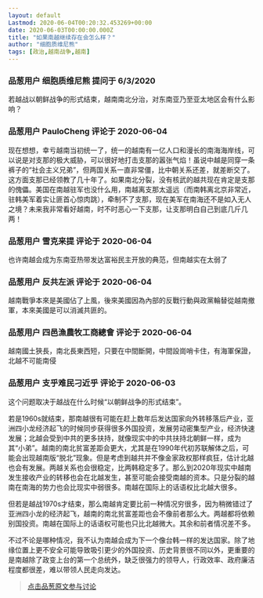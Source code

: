 ```yaml
---
layout: default
Lastmod: 2020-06-04T00:20:32.453269+00:00
date: 2020-06-03T00:00:00.000Z
title: "如果南越继续存在会怎么样？"
author: "细胞质维尼熊"
tags: [政治,越南战争,越南]
---
```



### 品葱用户 **细胞质维尼熊** 提问于 6/3/2020
    
若越战以朝鲜战争的形式结束，越南南北分治，对东南亚乃至亚太地区会有什么影响？
    
                

### 品葱用户 **PauloCheng** 评论于 2020-06-04
        
现在想想，幸亏越南当初统一了，统一的越南有一亿人口和漫长的南海海岸线，可以说是对支那的极大威胁，可以很好地打击支那的嚣张气焰！虽说中越是同穿一条裤子的“社会主义兄弟”，但两国关系一直非常僵，比中朝关系还差，就差断交了。这方面支那已经领教了几十年了。如果南北分裂，没有核武的越共现在肯定是支那的傀儡。美国在南越驻军也没什么用，南越离支那太遥远（而南韩离北京非常近，驻韩美军着实让匪首心惊肉跳），牵制不了支那，现在美军在南海还不是如入无人之境？未来我非常看好越南，时不时恶心一下支那，让支那明白自己到底几斤几两！
        
                

### 品葱用户 **雪克来提** 评论于 2020-06-04
        
也许南越会成为东南亚热带发达富裕民主开放的典范，但南越实在太弱了
        
                

### 品葱用户 **反共左派** 评论于 2020-06-04
        
越南戰爭本來是美國佔了上風，後來美國因為內部的反戰行動與政黨輪替從越南撤軍，本來美國是可以消滅共匪的。
        
                

### 品葱用户 **四邑漁農牧工商總會** 评论于 2020-06-04
        
越南國土狹長，南北長東西短，只要在中間斷開，中間設崗哨卡住，有海軍保證，北越不可能南侵
        
                

### 品葱用户 **支乎难民刁近乎** 评论于 2020-06-03
        
这个问题取决于越战在什么时候“以朝鲜战争的形式结束”。  
  
若是1960s就结束，那南越很有可能在赶上数年后发达国家向外转移落后产业，亚洲四小龙经济起飞的时候同步获得很多外国投资，发展劳动密集型产业，经济快速发展；北越会受到中共的更多扶持，就像现实中的中共扶持北朝鲜一样，成为其“小弟”。越南的南北贫富差距会更大，尤其是在1990年代初苏联解体之后，可能会出现越南版“脱北”现象。但是考虑到越共并不像金家政权那样疯狂，估计北越也会有发展。两越关系也会很稳定，比两韩稳定多了。那么到2020年现实中越南发生接收产业的转移也会在北越发生，甚至可能会接受南越的资本。只是分裂的越南在南海的势力也会比现实中弱很多。南越在国际上的话语权比北越大很多。  
  
但若是越战1970s才结束，那么南越肯定要比前一种情况穷很多，因为稍微错过了亚洲四小龙的经济起飞，越南的南北贫富差距也会不像前者那么大。两越都将依赖别国投资。南越在国际上的话语权可能也只比北越微大。其余和前者情况差不多。  
  
不过不论是哪种情况，我不认为南越会成为下一个像台韩一样的发达国家。除了地缘位置上更不安全可能导致吸引更少的外国投资、历史背景很不同以外，更重要的是南越除了政变上台的第一个总统外，缺乏很强力的领导人，行政效率、政府廉洁程度都很差，难以带领人民走向发达。
        
                





> [点击品葱原文参与讨论](https://pincong.rocks/question/26674)

